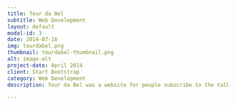 ```yaml
---
title: Tour da Bel
subtitle: Web Development
layout: default
modal-id: 3
date: 2014-07-16
img: tourdabel.png
thumbnail: tourdabel-thumbnail.png
alt: image-alt
project-date: April 2014
client: Start Bootstrap
category: Web Development
description: Tour da Bel was a website for people subscribe to the talks of Bel Pesce. The talks were be given all around Brazil and the ticket were limited. In the website, people were able to register to the talks and receive the ticket on email.

---
```

